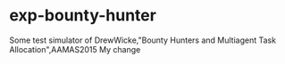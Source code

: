# exp-bounty-hunter
Some test simulator of DrewWicke,"Bounty Hunters and Multiagent Task Allocation",AAMAS2015
My change
